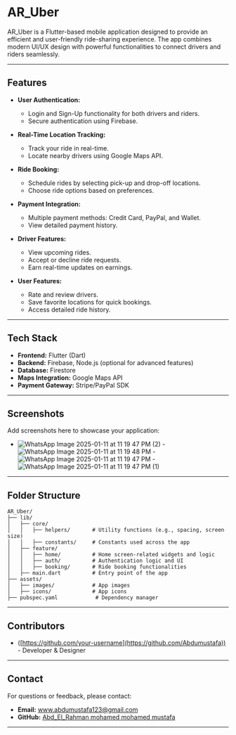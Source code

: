 # AR_Uber

AR_Uber is a Flutter-based mobile application designed to provide an efficient and user-friendly ride-sharing experience. The app combines modern UI/UX design with powerful functionalities to connect drivers and riders seamlessly.

---

## Features

- **User Authentication:**
  - Login and Sign-Up functionality for both drivers and riders.
  - Secure authentication using Firebase.

- **Real-Time Location Tracking:**
  - Track your ride in real-time.
  - Locate nearby drivers using Google Maps API.

- **Ride Booking:**
  - Schedule rides by selecting pick-up and drop-off locations.
  - Choose ride options based on preferences.

- **Payment Integration:**
  - Multiple payment methods: Credit Card, PayPal, and Wallet.
  - View detailed payment history.

- **Driver Features:**
  - View upcoming rides.
  - Accept or decline ride requests.
  - Earn real-time updates on earnings.

- **User Features:**
  - Rate and review drivers.
  - Save favorite locations for quick bookings.
  - Access detailed ride history.

---

## Tech Stack

- **Frontend:** Flutter (Dart)
- **Backend:** Firebase, Node.js (optional for advanced features)
- **Database:** Firestore
- **Maps Integration:** Google Maps API
- **Payment Gateway:** Stripe/PayPal SDK

---



## Screenshots

Add screenshots here to showcase your application:

- ![WhatsApp Image 2025-01-11 at 11 19 47 PM (2)](https://github.com/user-attachments/assets/53181e16-bb5f-41c5-84a5-33f9c6bab035)
-![WhatsApp Image 2025-01-11 at 11 19 48 PM](https://github.com/user-attachments/assets/c013206a-af6f-4988-8ccc-67ab9aade462)
-![WhatsApp Image 2025-01-11 at 11 19 47 PM](https://github.com/user-attachments/assets/5e783e9b-eb4f-4195-8ca3-d98619ad2353)
-![WhatsApp Image 2025-01-11 at 11 19 47 PM (1)](https://github.com/user-attachments/assets/a7c25d4e-4874-4835-88c3-ba67967841bd)



---

## Folder Structure

```
AR_Uber/
├── lib/
│   ├── core/
│   │   ├── helpers/       # Utility functions (e.g., spacing, screen size)
│   │   ├── constants/     # Constants used across the app
│   ├── feature/
│   │   ├── home/          # Home screen-related widgets and logic
│   │   ├── auth/          # Authentication logic and UI
│   │   ├── booking/       # Ride booking functionalities
│   ├── main.dart          # Entry point of the app
├── assets/
│   ├── images/            # App images
│   ├── icons/             # App icons
├── pubspec.yaml            # Dependency manager
```

---

## Contributors

- ([https://github.com/your-username](https://github.com/Abdumustafa)) - Developer & Designer
 

---



## Contact

For questions or feedback, please contact:

- **Email:** www.abdumustafa123@gmail.com
- **GitHub:** [Abd_El_Rahman mohamed mohamed mustafa ](https://github.com/Abdumustafa)

---

